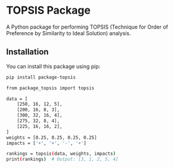 # TOPSIS Package

A Python package for performing TOPSIS (Technique for Order of Preference by Similarity to Ideal Solution) analysis.

## Installation
You can install this package using pip:

```bash
pip install package-topsis

from package_topsis import topsis

data = [
    [250, 16, 12, 5],
    [200, 16, 8, 3],
    [300, 32, 16, 4],
    [275, 32, 8, 4],
    [225, 16, 16, 2],
]
weights = [0.25, 0.25, 0.25, 0.25]
impacts = ['+', '+', '-', '+']

rankings = topsis(data, weights, impacts)
print(rankings)  # Output: [3, 1, 2, 5, 4]
